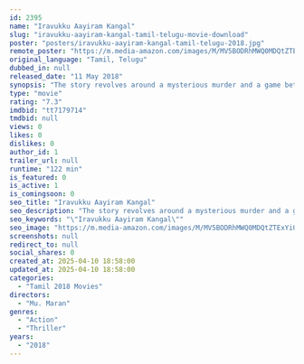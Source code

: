 ```yaml
---
id: 2395
name: "Iravukku Aayiram Kangal"
slug: "iravukku-aayiram-kangal-tamil-telugu-movie-download"
poster: "posters/iravukku-aayiram-kangal-tamil-telugu-2018.jpg"
remote_poster: "https://m.media-amazon.com/images/M/MV5BODRhMWQ0MDQtZTExYi00NGI5LWFjZTgtYjY5YzBiYTY1YjlhXkEyXkFqcGdeQXVyMTEzNzg0Mjkx._V1_SX300.jpg"
original_language: "Tamil, Telugu"
dubbed_in: null
released_date: "11 May 2018"
synopsis: "The story revolves around a mysterious murder and a game between Bharath (Arulnithi), a calm and composed cab driver, and Ganesh (Ajmal), an urban cheat, who blackmails people for money."
type: "movie"
rating: "7.3"
imdbid: "tt7179714"
tmdbid: null
views: 0
likes: 0
dislikes: 0
author_id: 1
trailer_url: null
runtime: "122 min"
is_featured: 0
is_active: 1
is_comingsoon: 0
seo_title: "Iravukku Aayiram Kangal"
seo_description: "The story revolves around a mysterious murder and a game between Bharath (Arulnithi), a calm and composed cab driver, and Ganesh (Ajmal), an urban cheat, who blackmails people for money."
seo_keywords: "\"Iravukku Aayiram Kangal\""
seo_image: "https://m.media-amazon.com/images/M/MV5BODRhMWQ0MDQtZTExYi00NGI5LWFjZTgtYjY5YzBiYTY1YjlhXkEyXkFqcGdeQXVyMTEzNzg0Mjkx._V1_SX300.jpg"
screenshots: null
redirect_to: null
social_shares: 0
created_at: 2025-04-10 18:58:00
updated_at: 2025-04-10 18:58:00
categories:
  - "Tamil 2018 Movies"
directors:
  - "Mu. Maran"
genres:
  - "Action"
  - "Thriller"
years:
  - "2018"
---
```

